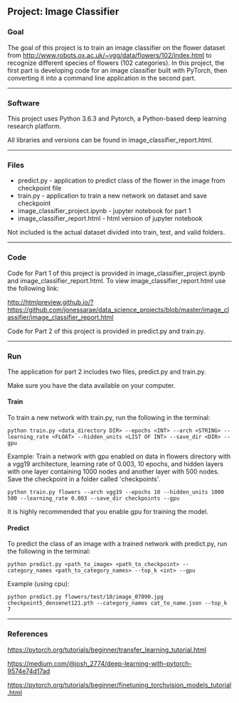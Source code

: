 
## Project: Image Classifier

### Goal 

The goal of this project is to train an image classifier on the flower dataset from http://www.robots.ox.ac.uk/~vgg/data/flowers/102/index.html to recognize different species of flowers (102 categories).
In this project, the first part is developing code for an image classifier built with PyTorch, then converting it into a command line application in the second part.

- - - -

### Software

This project uses Python 3.6.3 and Pytorch, a Python-based deep learning research platform. 

All libraries and versions can be found in image_classifier_report.html. 
- - - -
### Files

* predict.py - application to predict class of the flower in the image from checkpoint file
* train.py -  application to train a new network on dataset and save checkpoint
* image_classifier_project.ipynb - jupyter notebook for part 1
* image_classifier_report.html - html version of jupyter notebook

Not included is the actual dataset divided into train, test, and valid folders. 
- - - -
### Code

Code for Part 1 of this project is provided in image_classifier_project.ipynb and image_classifier_report.html.
To view image_classifier_report.html use the following link:

http://htmlpreview.github.io/?https://github.com/jonessarae/data_science_projects/blob/master/image_classifier/image_classifier_report.html

Code for Part 2 of this project is provided in predict.py and train.py.     
- - - -
### Run

The application for part 2 includes two files, predict.py and train.py. 

Make sure you have the data available on your computer.

#### Train

To train a new network with train.py, run the following in the terminal:
```
python train.py <data_directory DIR> --epochs <INT> --arch <STRING> --learning_rate <FLOAT> --hidden_units <LIST OF INT> --save_dir <DIR> --gpu
```
Example:
Train a network with gpu enabled on data in flowers directory with a vgg19 architecture, learning rate of 0.003, 10 epochs, and hidden layers with one layer containing 1000 nodes and another layer with 500 nodes. Save the checkpoint in a folder called 'checkpoints'. 
```
python train.py flowers --arch vgg19 --epochs 10 --hidden_units 1000 500 --learning_rate 0.003 --save_dir checkpoints --gpu
```
It is highly recommended that you enable gpu for training the model. 

#### Predict

To predict the class of an image with a trained network with predict.py, run the following in the terminal:
```
python predict.py <path_to_image> <path_to_checkpoint> --category_names <path_to_category_names> --top_k <int> --gpu
```
Example (using cpu):
```
python predict.py flowers/test/10/image_07090.jpg checkpoint5_densenet121.pth --category_names cat_to_name.json --top_k 7
```
- - - -
### References

https://pytorch.org/tutorials/beginner/transfer_learning_tutorial.html

https://medium.com/@josh_2774/deep-learning-with-pytorch-9574e74d17ad

https://pytorch.org/tutorials/beginner/finetuning_torchvision_models_tutorial.html
